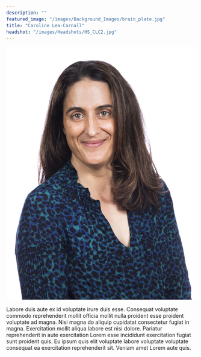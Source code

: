 ```yaml
---
description: ""
featured_image: "/images/Background_Images/brain_plate.jpg"
title: "Caroline Lea-Carnall"
headshot: "/images/Headshots/HS_CLC2.jpg"
---
```


![img](/images/Headshots/HS_CLC2.jpg)

Labore duis aute ex id voluptate irure duis esse. Consequat voluptate commodo reprehenderit mollit officia mollit nulla proident esse proident voluptate ad magna. Nisi magna do aliquip cupidatat consectetur fugiat in magna. Exercitation mollit aliqua labore est nisi dolore. Pariatur reprehenderit in aute exercitation Lorem esse incididunt exercitation fugiat sunt proident quis. Eu ipsum quis elit voluptate labore voluptate voluptate consequat ea exercitation reprehenderit sit. Veniam amet Lorem aute quis.
